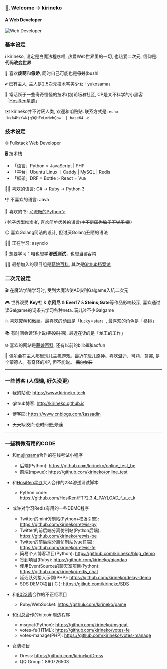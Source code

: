 ### 👋, Welcome -> kirineko

#### A Web Developer

![Web Developer](https://i.loli.net/2021/04/26/Worn2BNHJ9kwpFg.jpg)

### 基本设定

ℹ️ kirineko, 设定是白魔法程序喵, 热爱Web世界里的一切, 也热爱二次元, 信仰是: **代码改变世界**

🤩 喜欢**废萌**和**傲娇**, 同时自己可能也是~~傲娇~~(bushi

💕 已有主人, 主人是2.5次元技术宅美少女「[yukosama](https://github.com/mujinsama)」

🤔 常活跃于一些奇奇怪怪的技术(伪)论坛和社区, CP是某不科学的小黑客「[HosiRen星涟](https://hosiren.com/)」

✉️ kirineko并不讨厌人类, 欢迎和咱贴贴. 联系方式是: `echo 'Nzk4MzYwNjg3QHFxLmNvbQo=' | base64 -d`

### 技术设定

🌐 Fullstack Web Developer

🖥 技术栈
- 「语言」Python > JavaScript | PHP 
- 「平台」Ubuntu Linux ｜Caddy | MySQL | Redis
- 「框架」DRF = Bottle > React = Vue

👍🏻 喜欢的语言: C# -> Ruby -> Python 3

👎 不喜欢的语言: Java

📖 喜欢的书: [＜流畅的Python＞](https://www.ituring.com.cn/book/1564)

ℹ️ 鸭子类型推崇者, 喜欢简单优美的语言(~~才不是因为脑子不够用呢!~~)

😐 喜欢Golang简洁的设计, 但讨厌Golang丑陋的语法

🙇‍♀️ 正在学习:  asyncio

🤞 想要学习：咱也想学**渗透测试**，也想当黑客鸭

👩‍💻 最想加入的项目组是[萌娘百科](https://zh.moegirl.org.cn/), 其次是[Github档案馆](https://archiveprogram.github.com/)


### 二次元设定

🎬 在魔法学院学习时, 受到大魔法使AD安利Galgame入坑二次元

🎮 世界观受 **Key社** & **京阿尼** & **Ever17** & **Steins;Gate**等作品影响较深, 喜欢通过读Galgame的词条去学习各种neta. 玩儿过不少Galgame

💥 喜欢废萌和傲娇。最喜欢的动画是「[lucky⭐️star](https://www.bilibili.com/bangumi/play/ss1293/)」, 最喜欢的角色是「柊镜」

📚 有时间会读轻小说(~~但没时间~~), 最近在读的是「龙王的工作」

🌐 喜欢的网站是[萌娘百科](https://zh.moegirl.org.cn/), 还有以前的bilibili和acfun

💟 偶尔会在主人那里玩儿主机游戏。最近在玩儿原神。喜欢温迪、可莉、莫娜, 是个蒙德人。有奇怪的XP, 但不能说。 ~~偶尔女装~~

-----------------

### 一些博客 ~~(人很懒, 好久没更)~~

- 我的站点: https://www.kirineko.tech

- github博客: http://kirineko.github.io

- 博客园: https://www.cnblogs.com/kassadin

- ~~天天写胶片,没时间更,烦躁~~

-------------------------

### 一些稍微有用的CODE

- 和[mujinsama](https://github.com/mujinsama)合作的在线考试小程序
  - 后端(Python):  https://github.com/kirineko/online_test_be
  - 前端(mpvue):  https://github.com/kirineko/online_test

- 和[HosiRen星涟](https://hosiren.com/)大人合作的234渗透测试脚本
  - Python code: https://github.com/HosiRen/FTP2.3.4_PAYLOAD_f_u_c_k

- 或许对学习Redis有用的一些DEMO程序
  - Twitter的mini仿制站(Python+模板引擎): https://github.com/kirineko/retwis-py
  - Twitter的前后端分离仿制站(Python后端): https://github.com/kirineko/retwis-be
  - Twitter的前后端分离仿制站(vue前端): https://github.com/kirineko/retwis-fe
  - 简易个人博客项目(Python): https://github.com/kirineko/blog_demo
  - 签到项目(Ruby): https://github.com/kirineko/qiandao
  - 使用EventSource的聊天室项目(Python): https://github.com/kirineko/redis_chat
  - 延迟队列接入示例(PHP): https://github.com/kirineko/delay-demo
  - SDS DEMO项目( C ): https://github.com/kirineko/SDS

- 和[8023酱](https://github.com/8023)合作的不正经项目
  - Ruby/WebSocket: https://github.com/kirineko/game

- 和[付总](https://github.com/fuchongjun)合作的bitcoin周边程序
  - msgcat(Python): https://github.com/kirineko/msgcat
  - votes-fe(HTML): https://github.com/kirineko/votes-fe
  - votes-manage(PHP): https://github.com/kirineko/votes-manage

- ~~女装项目~~
  - Dress: https://github.com/kirineko/Dress
  - QQ Group：860726503
